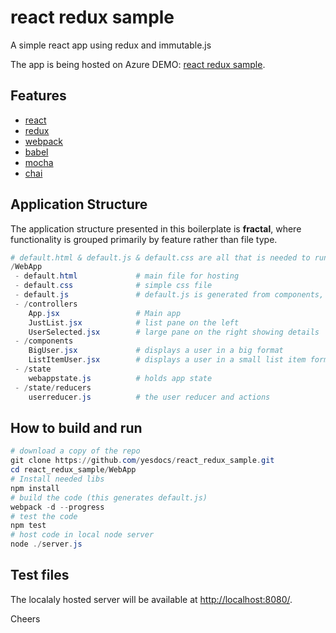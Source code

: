 # react redux sample
A simple react app using redux and immutable.js

The app is being hosted on Azure DEMO: [react redux sample](http://webappsampleredux.azurewebsites.net/).

## Features
* [react](https://github.com/facebook/react)
* [redux](https://github.com/rackt/redux)
* [webpack](https://github.com/webpack/webpack)
* [babel](https://github.com/babel/babel)
* [mocha](https://github.com/mocha)
* [chai](https://github.com/chai)

## Application Structure

The application structure presented in this boilerplate is **fractal**, where functionality is grouped primarily by feature rather than file type.

```powershell
# default.html & default.js & default.css are all that is needed to run the site, default.js is a generated file
/WebApp
 - default.html				# main file for hosting
 - default.css				# simple css file
 - default.js				# default.js is generated from components, controllers, state
 - /controllers
	App.jsx					# Main app
	JustList.jsx			# list pane on the left
	UserSelected.jsx		# large pane on the right showing details
 - /components
	BigUser.jsx				# displays a user in a big format
	ListItemUser.jsx		# displays a user in a small list item format
 - /state
	webappstate.js			# holds app state
 - /state/reducers
	userreducer.js			# the user reducer and actions
 ```

 ## How to build and run

```powershell
# download a copy of the repo
git clone https://github.com/yesdocs/react_redux_sample.git
cd react_redux_sample/WebApp
# Install needed libs
npm install
# build the code (this generates default.js)
webpack -d --progress
# test the code
npm test
# host code in local node server
node ./server.js
```

## Test files

The localaly hosted server will be available at [http://localhost:8080/](http://localhost:8080/).

Cheers
 
 

